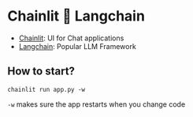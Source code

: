 # Chainlit :yellow_heart: Langchain

- [Chainlit](https://docs.chainlit.io/get-started/overview): UI for Chat applications
- [Langchain](https://python.langchain.com/docs/introduction/): Popular LLM Framework


## How to start?
```
chainlit run app.py -w  
```

```-w``` makes sure the app restarts when you change code